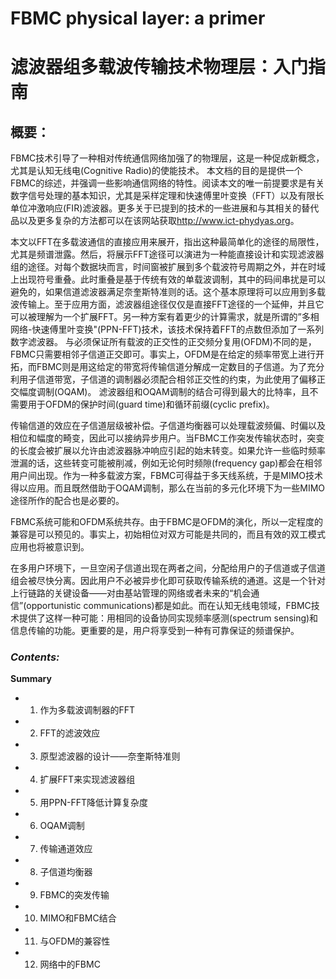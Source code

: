 # FBMC physical layer: a primer
# 滤波器组多载波传输技术物理层：入门指南

## 概要：
FBMC技术引导了一种相对传统通信网络加强了的物理层，这是一种促成新概念，尤其是认知无线电(Cognitive Radio)的使能技术。
本文档的目的是提供一个FBMC的综述，并强调一些影响通信网络的特性。阅读本文的唯一前提要求是有关数字信号处理的基本知识，尤其是采样定理和快速傅里叶变换（FFT）以及有限长单位冲激响应(FIR)滤波器。更多关于已提到的技术的一些进展和与其相关的替代品以及更多复杂的方法都可以在该网站获取<http://www.ict-phydyas.org>。

本文以FFT在多载波通信的直接应用来展开，指出这种最简单化的途径的局限性，尤其是频谱泄露。然后，将展示FFT途径可以演进为一种能直接设计和实现滤波器组的途径。对每个数据块而言，时间窗被扩展到多个载波符号周期之外，并在时域上出现符号重叠。此时重叠是基于传统有效的单载波调制，其中的码间串扰是可以避免的，如果信道滤波器满足奈奎斯特准则的话。这个基本原理将可以应用到多载波传输上。至于应用方面，滤波器组途径仅仅是直接FFT途径的一个延伸，并且它可以被理解为一个扩展FFT。另一种方案有着更少的计算需求，就是所谓的”多相网络-快速傅里叶变换"(PPN-FFT)技术，该技术保持着FFT的点数但添加了一系列数字滤波器。
与必须保证所有载波的正交性的正交频分复用(OFDM)不同的是，FBMC只需要相邻子信道正交即可。事实上，OFDM是在给定的频率带宽上进行开拓，而FBMC则是用这给定的带宽将传输信道分解成一定数目的子信道。为了充分利用子信道带宽，子信道的调制器必须配合相邻正交性的约束，为此使用了偏移正交幅度调制(OQAM)。
滤波器组和OQAM调制的结合可得到最大的比特率，且不需要用于OFDM的保护时间(guard time)和循环前缀(cyclic prefix)。

传输信道的效应在子信道层级被补偿。子信道均衡器可以处理载波频偏、时偏以及相位和幅度的畸变，因此可以接纳异步用户。当FBMC工作突发传输状态时，突变的长度会被扩展以允许由滤波器脉冲响应引起的始末转变。如果允许一些临时频率泄漏的话，这些转变可能被削减，例如无论何时频隙(frequency gap)都会在相邻用户间出现。作为一种多载波方案，FBMC可得益于多天线系统，于是MIMO技术得以应用。而且既然借助于OQAM调制，那么在当前的多元化环境下为一些MIMO途径所作的配合也是必要的。

FBMC系统可能和OFDM系统共存。由于FBMC是OFDM的演化，所以一定程度的兼容是可以预见的。事实上，初始相位对双方可能是共同的，而且有效的双工模式应用也将被意识到。

在多用户环境下，一旦空闲子信道出现在两者之间，分配给用户的子信道或子信道组会被尽快分离。因此用户不必被异步化即可获取传输系统的通道。这是一个针对上行链路的关键设备——对由基站管理的网络或者未来的“机会通信”(opportunistic communications)都是如此。而在认知无线电领域，FBMC技术提供了这样一种可能：用相同的设备协同实现频率感测(spectrum sensing)和信息传输的功能。更重要的是，用户将享受到一种有可靠保证的频谱保护。

### *Contents:*
**Summary**

* 1)  作为多载波调制器的FFT
* 2)  FFT的滤波效应
* 3)  原型滤波器的设计——奈奎斯特准则
* 4)  扩展FFT来实现滤波器组
* 5)  用PPN-FFT降低计算复杂度
* 6)  OQAM调制
* 7)  传输通道效应
* 8)  子信道均衡器
* 9)  FBMC的突发传输
* 10) MIMO和FBMC结合
* 11) 与OFDM的兼容性
* 12) 网络中的FBMC

